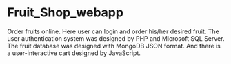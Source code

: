 # Fruit_Shop_webapp
Order fruits online. Here user can login and order his/her desired fruit. The user authentication system was designed by PHP and Microsoft SQL Server. The fruit database was designed with MongoDB JSON format. And there is a user-interactive cart designed by JavaScript.
